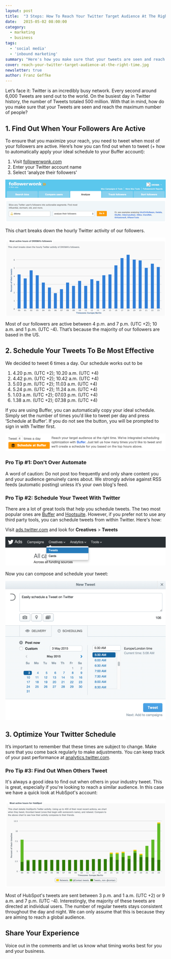 ```yaml
---
layout: post
title:  "3 Steps: How To Reach Your Twitter Target Audience At The Right Time"
date:   2015-05-02 08:00:00
category:
  - marketing
  - business
tags:
  - 'social media'
  - 'inbound marketing'
summary: "Here's how you make sure that your tweets are seen and reach the maximum number of people."
cover: reach-your-twitter-target-audience-at-the-right-time.jpg
newsletter: true
author: Franz Geffke
---
```


Let’s face it: Twitter is an incredibly busy network. Every second around 6,000 Tweets are send out to the world. On the busiest day in Twitter history, the number of Tweets totaled 500 million. With that in mind, how do you make sure that your Tweets are seen and reach the maximum number of people?

## 1. Find Out When Your Followers Are Active

To ensure that you maximize your reach, you need to tweet when most of your followers are active. Here’s how you can find out when to tweet (+ how to automatically apply your ideal schedule to your Buffer account):

1. Visit [followerwonk.com][followerwonk]
2. Enter your Twitter account name
3. Select ‘analyze their followers'

![Analyze your Twitter Audience](/assets/images/archive/blog/reach-your-twitter-target-audience-at-the-right-time-01.png)

This chart breaks down the hourly Twitter activity of our followers.

![Most active hours of DKKMA's followers](/assets/images/archive/blog/reach-your-twitter-target-audience-at-the-right-time-02.png)

Most of our followers are active between 4 p.m. and 7 p.m. (UTC +2); 10 a.m. and 1 p.m. (UTC -4). That’s because the majority of our followers are based in the US.

## 2. Schedule Your Tweets To Be Most Effective

We decided to tweet 6 times a day. Our schedule works out to be

1. 4.20 p.m. (UTC +2); 10.20 a.m. (UTC +4)
2. 4.42 p.m. (UTC +2); 10.42 a.m. (UTC +4)
3. 5.03 p.m. (UTC +2); 11.03 a.m. (UTC +4)
4. 5.24 p.m. (UTC +2); 11.24 a.m. (UTC +4)
5. 1.03 a.m. (UTC +2); 07.03 p.m. (UTC +4)
5. 1.38 a.m. (UTC +2); 07.38 p.m. (UTC +4)

If you are using Buffer, you can automatically copy your ideal schedule. Simply set the number of times you’d like to tweet per day and press ‘Schedule at Buffer’. If you do not see the button, you will be prompted to sign in with Twitter first.

![Automatically create a schedule in Buffer](/assets/images/archive/blog/reach-your-twitter-target-audience-at-the-right-time-03.png)

### Pro Tip #1: Don't Over Automate

A word of caution: Do not post too frequently and only share content you and your audience genuinely cares about. We strongly advise against RSS feeds (automatic posting) unless it’s your own blog's feed.

### Pro Tip #2: Schedule Your Tweet With Twitter

There are a lot of great tools that help you schedule tweets. The two most popular ones are [Buffer][Buffer] and [Hootsuite][Hootsuite]. However, if you prefer not to use any third party tools, you can schedule tweets from within Twitter. Here's how:

Visit [ads.twitter.com][Twitter Ads] and look for **Creatives** > **Tweets**

![Schedule a Tweet on Twitter](/assets/images/archive/blog/reach-your-twitter-target-audience-at-the-right-time-05.png)

Now you can compose and schedule your tweet:

![Schedule a Tweet on Twitter](/assets/images/archive/blog/reach-your-twitter-target-audience-at-the-right-time-06.png)

## 3. Optimize Your Twitter Schedule

It’s important to remember that these times are subject to change. Make sure that you come back regularly to make adjustments. You can keep track of your past performance at [analytics.twitter.com][analytics].

### Pro Tip #3: Find Out When Others Tweet

It's always a good idea to find out when others in your industry tweet. This is great, especially if you're looking to reach a similar audience. In this case we have a quick look at HubSpot's account:

![Most active hours of HubSpot's Twitter account](/assets/images/archive/blog/reach-your-twitter-target-audience-at-the-right-time-04.png)

Most of HubSpot's tweets are sent between 3 p.m. and 1 a.m. (UTC +2) or 9 a.m. and 7 p.m. (UTC -4). Interestingly, the majority of these tweets are directed at individual users. The number of regular tweets stays consistent throughout the day and night. We can only assume that this is because they are aiming to reach a global audience.

## Share Your Experience

Voice out in the comments and let us know what timing works best for you and your business.

[followerwonk]: https://followerwonk.com/analyze
[analytics]: https://analytics.twitter.com/
[Buffer]: http://bufferapp.com/r/a7ebe3
[Hootsuite]: https://hootsuite.com/
[Twitter Ads]: https://ads.twitter.com/
